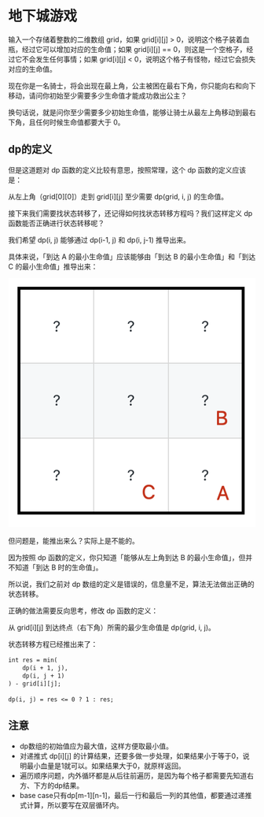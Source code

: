 # 地下城游戏

输入一个存储着整数的二维数组 grid，如果 grid[i][j] > 0，说明这个格子装着血瓶，经过它可以增加对应的生命值；如果 grid[i][j] == 0，则这是一个空格子，经过它不会发生任何事情；如果 grid[i][j] < 0，说明这个格子有怪物，经过它会损失对应的生命值。

现在你是一名骑士，将会出现在最上角，公主被困在最右下角，你只能向右和向下移动，请问你初始至少需要多少生命值才能成功救出公主？

换句话说，就是问你至少需要多少初始生命值，能够让骑士从最左上角移动到最右下角，且任何时候生命值都要大于 0。

## dp的定义

但是这道题对 dp 函数的定义比较有意思，按照常理，这个 dp 函数的定义应该是：

从左上角（grid[0][0]）走到 grid[i][j] 至少需要 dp(grid, i, j) 的生命值。

接下来我们需要找状态转移了，还记得如何找状态转移方程吗？我们这样定义 dp 函数能否正确进行状态转移呢？

我们希望 dp(i, j) 能够通过 dp(i-1, j) 和 dp(i, j-1) 推导出来。

具体来说，「到达 A 的最小生命值」应该能够由「到达 B 的最小生命值」和「到达 C 的最小生命值」推导出来：

![](imgs/4.png)

但问题是，能推出来么？实际上是不能的。

因为按照 dp 函数的定义，你只知道「能够从左上角到达 B 的最小生命值」，但并不知道「到达 B 时的生命值」。

所以说，我们之前对 dp 数组的定义是错误的，信息量不足，算法无法做出正确的状态转移。

正确的做法需要反向思考，修改 dp 函数的定义：

从 grid[i][j] 到达终点（右下角）所需的最少生命值是 dp(grid, i, j)。

状态转移方程已经推出来了：

```
int res = min(
    dp(i + 1, j),
    dp(i, j + 1)
) - grid[i][j];

dp(i, j) = res <= 0 ? 1 : res;
```

## 注意

- dp数组的初始值应为最大值，这样方便取最小值。
- 对递推式 dp[i][j] 的计算结果，还要多做一步处理，如果结果小于等于0，说明最小血量是1就可以。如果结果大于0，就原样返回。
- 遍历顺序问题，内外循环都是从后往前遍历，是因为每个格子都需要先知道右方、下方的dp结果。
- base case只有dp[m-1][n-1]，最后一行和最后一列的其他值，都要通过递推式计算，所以要写在双层循环内。